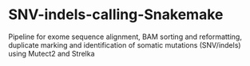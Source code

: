 # SNV-indels-calling-Snakemake
Pipeline for exome sequence alignment, BAM sorting and reformatting, duplicate marking and identification of somatic mutations (SNV/indels) using Mutect2 and Strelka
